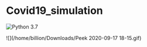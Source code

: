 # Covid19_simulation

![Python 3.7](https://img.shields.io/badge/Python-3.7-brightgreen.svg) 

![](/home/billion/Downloads/Peek 2020-09-17 18-15.gif)
